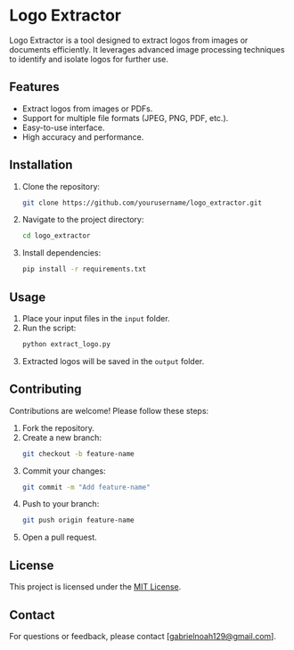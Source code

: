 # Logo Extractor

Logo Extractor is a tool designed to extract logos from images or documents efficiently. It leverages advanced image processing techniques to identify and isolate logos for further use.

## Features

- Extract logos from images or PDFs.
- Support for multiple file formats (JPEG, PNG, PDF, etc.).
- Easy-to-use interface.
- High accuracy and performance.

## Installation

1. Clone the repository:
    ```bash
    git clone https://github.com/yourusername/logo_extractor.git
    ```
2. Navigate to the project directory:
    ```bash
    cd logo_extractor
    ```
3. Install dependencies:
    ```bash
    pip install -r requirements.txt
    ```

## Usage

1. Place your input files in the `input` folder.
2. Run the script:
    ```bash
    python extract_logo.py
    ```
3. Extracted logos will be saved in the `output` folder.

## Contributing

Contributions are welcome! Please follow these steps:

1. Fork the repository.
2. Create a new branch:
    ```bash
    git checkout -b feature-name
    ```
3. Commit your changes:
    ```bash
    git commit -m "Add feature-name"
    ```
4. Push to your branch:
    ```bash
    git push origin feature-name
    ```
5. Open a pull request.

## License

This project is licensed under the [MIT License](LICENSE).

## Contact

For questions or feedback, please contact [gabrielnoah129@gmail.com].